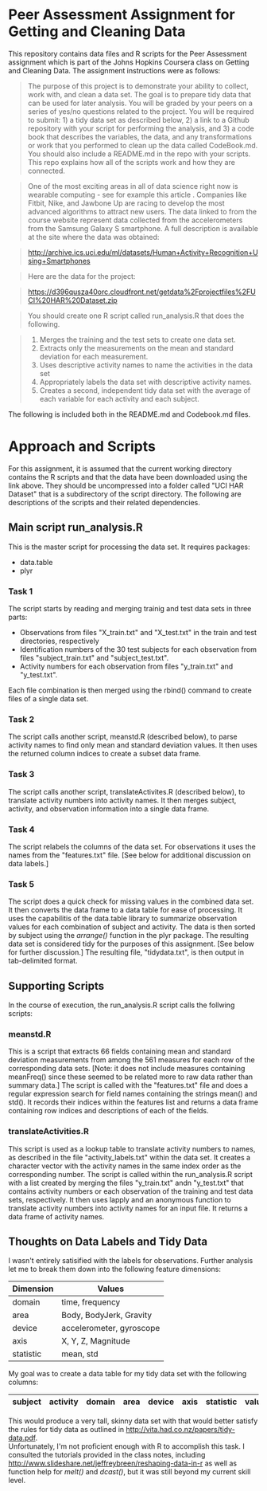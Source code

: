 # Peer Assessment Assignment for Getting and Cleaning Data

This repository contains data files and R scripts for the Peer Assessment assignment which is part of the Johns Hopkins Coursera class on Getting and Cleaning Data.  The assignment instructions were as follows:

> The purpose of this project is to demonstrate your ability to collect, work with, and clean a data set. The goal is to prepare tidy data that can be used for later analysis. You will be graded by your peers on a series of yes/no questions related to the project. You will be required to submit: 1) a tidy data set as described below, 2) a link to a Github repository with your script for performing the analysis, and 3) a code book that describes the variables, the data, and any transformations or work that you performed to clean up the data called CodeBook.md. You should also include a README.md in the repo with your scripts. This repo explains how all of the scripts work and how they are connected. 

> One of the most exciting areas in all of data science right now is wearable computing - see for example this article . Companies like Fitbit, Nike, and Jawbone Up are racing to develop the most advanced algorithms to attract new users. The data linked to from the course website represent data collected from the accelerometers from the Samsung Galaxy S smartphone. A full description is available at the site where the data was obtained:

> http://archive.ics.uci.edu/ml/datasets/Human+Activity+Recognition+Using+Smartphones

> Here are the data for the project:

> https://d396qusza40orc.cloudfront.net/getdata%2Fprojectfiles%2FUCI%20HAR%20Dataset.zip

> You should create one R script called run_analysis.R that does the following. 

>    1. Merges the training and the test sets to create one data set.
>    2. Extracts only the measurements on the mean and standard deviation for each measurement. 
>    3. Uses descriptive activity names to name the activities in the data set
>    4. Appropriately labels the data set with descriptive activity names. 
>    5. Creates a second, independent tidy data set with the average of each variable for each activity and each subject. 
 
The following is included both in the README.md and Codebook.md files.

# Approach and Scripts
For this assignment, it is assumed that the current working directory contains the R scripts and that the data have been downloaded using the link above.  They should be uncompressed into a folder called "UCI HAR Dataset" that is a subdirectory of the script directory.
The following are descriptions of the scripts and their related dependencies.

## Main script run_analysis.R
This is the master script for processing the data set.  It requires packages:

+ data.table
+ plyr

### Task 1
The script starts by reading and merging trainig and test data sets in three parts:

- Observations from files "X_train.txt" and "X_test.txt" in the train and test directories, respectively
- Identification numbers of the 30 test subjects for each observation from files "subject_train.txt" and "subject_test.txt".
- Activity numbers for each observation from files "y_train.txt" and "y_test.txt".

Each file combination is then merged using the rbind() command to create files of a single data set.

### Task 2
The script calls another script, meanstd.R (described below), to parse activity names to find only mean and standard deviation values.  It then uses the returned column indices to create a subset data frame.

### Task 3
The script calls another script, translateActivites.R (described below), to translate activity numbers into activity names.  It then merges subject, activity, and observation information into a single data frame.

### Task 4
The script relabels the columns of the data set.  For observations it uses the names from the "features.txt" file.  [See below for additional discussion on data labels.]

### Task 5
The script does a quick check for missing values in the combined data set.  It then converts the data frame to a data table for ease of processing.  It uses the capabilitis of the data.table library to summarize observation values for each combination of subject and activity.  The data is then sorted by subject using the *arrange()* function in the plyr package.
The resulting data set is considered tidy for the purposes of this assignment.  [See below for further discussion.]  The resulting file, "tidydata.txt", is then output in tab-delimited format.
 

## Supporting Scripts
In the course of execution, the run_analysis.R script calls the follwing scripts:

### meanstd.R
This is a script that extracts 66 fields containing mean and standard deviation measurements from among the 561 measures for each row of the corresponding data sets.  [Note: it does not include measures containing meanFreq() since these seemed to be related more to raw data rather than summary data.]
The script is called with the "features.txt" file and does a regular expression search for field names containing the strings mean() and std().  It records their indices within the features list and returns a data frame containing row indices and descriptions of each of the fields.

### translateActivities.R
This script is used as a lookup table to translate activity numbers to names, as described in the file "activity_labels.txt" within the data set.  It creates a character vector with the activity names in the same index order as the corresponding number.  The script is called within the run_analysis.R script with a list created by merging the files "y_train.txt" andn "y_test.txt" that contains activity numbers or each observation of the training and test data sets, respectively.  It then uses lapply and an anonymous function to translate activity numbers into activity names for an input file.  It returns a data frame of activity names.
 

## Thoughts on Data Labels and Tidy Data
I wasn't entirely satisified with the labels for observations.  Further analysis let me to break them down into the following feature dimensions:

| Dimension |        Values            |
| --------- | ------------------------ |
| domain    | time, frequency          |
| area      | Body, BodyJerk, Gravity  |
| device    | accelerometer, gyroscope |
| axis      | X, Y, Z, Magnitude       |
| statistic | mean, std                |

My goal was to create a data table for my tidy data set with the following columns:

| subject | activity | domain | area | device | axis | statistic | value |
| ------- | -------- | ------ | ---- | ------ | ---- | --------- | ----- |

This would produce a very tall, skinny data set with that would better satisfy the rules for tidy data as outlined in http://vita.had.co.nz/papers/tidy-data.pdf.  
Unfortunately, I'm not proficient enough with R to accomplish this task.  I consulted the tutorials provided in the class notes, including http://www.slideshare.net/jeffreybreen/reshaping-data-in-r as well as function help for *melt()* and *dcast()*, but it was still beyond my current skill level.